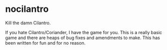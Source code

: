 # nocilantro
Kill the damn Cilantro.

If you hate Cilantro/Coriander, I have the game for you. This is a really basic game and there are heaps of bug fixes and amendments to make. This has been written for fun and for no reason.

